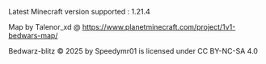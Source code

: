 Latest Minecraft version supported : 1.21.4

Map by Talenor_xd @ https://www.planetminecraft.com/project/1v1-bedwars-map/

Bedwarz-blitz © 2025 by Speedymr01 is licensed under CC BY-NC-SA 4.0
